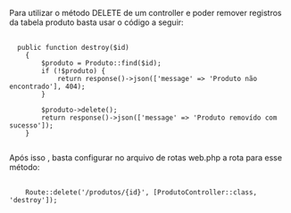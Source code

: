 Para utilizar o método DELETE de um controller e poder remover registros da tabela produto basta usar o código a seguir:

<pre class="language-php">
  <code class="language-php">
  public function destroy($id)
    {
        $produto = Produto::find($id);
        if (!$produto) {
            return response()->json(['message' => 'Produto não encontrado'], 404);
        }

        $produto->delete();
        return response()->json(['message' => 'Produto removído com sucesso']);
    }
  </code>
</pre>

Após isso , basta configurar no arquivo de rotas web.php a rota para esse método:

<pre class="language-php">
  <code class="language-php">
    Route::delete('/produtos/{id}', [ProdutoController::class, 'destroy']);
  </code>
</pre>

